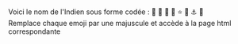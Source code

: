 
Voici le nom de l'Indien sous forme codée :
🦘 🥑 🍕 🦊 ⭐ 🥝 ⚓ 🐀  
Remplace chaque emoji par une majuscule et accède à la page html correspondante
